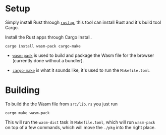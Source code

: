 # Setup

Simply install Rust through [`rustup`](https://rustup.rs/), this tool
can install Rust and it's build tool Cargo.

Install the Rust apps through Cargo Install.

```
cargo install wasm-pack cargo-make
```

- [`wasm-pack`](https://github.com/rustwasm/wasm-pack)
  is used to build and package the Wasm file for the
  browser (currently done without a bundler).

- [`cargo-make`](https://github.com/sagiegurari/cargo-make) 
  is what it sounds like, it's used to run the `Makefile.toml`.

# Building

To build the the Wasm file from `src/lib.rs` you just run

```
cargo make wasm-pack
```

This will run the `wasm-dist` task in `Makefile.toml`, which will run
`wasm-pack` on top of a few commands, which will move the `./pkg` into
the right place.

